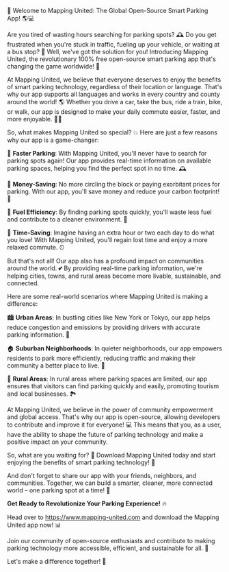🚀 Welcome to Mapping United: The Global Open-Source Smart Parking App! 🌎💻

Are you tired of wasting hours searching for parking spots? 🕰️ Do you get frustrated when you're stuck in traffic, fueling up your vehicle, or waiting at a bus stop? 🚌 Well, we've got the solution for you! Introducing Mapping United, the revolutionary 100% free open-source smart parking app that's changing the game worldwide! 🌟

At Mapping United, we believe that everyone deserves to enjoy the benefits of smart parking technology, regardless of their location or language. That's why our app supports all languages and works in every country and county around the world! 🌎 Whether you drive a car, take the bus, ride a train, bike, or walk, our app is designed to make your daily commute easier, faster, and more enjoyable. 🚴‍♀️

So, what makes Mapping United so special? 💥 Here are just a few reasons why our app is a game-changer:

🔹 **Faster Parking**: With Mapping United, you'll never have to search for parking spots again! Our app provides real-time information on available parking spaces, helping you find the perfect spot in no time. 🕰️

🔹 **Money-Saving**: No more circling the block or paying exorbitant prices for parking. With our app, you'll save money and reduce your carbon footprint! 💸

🔹 **Fuel Efficiency**: By finding parking spots quickly, you'll waste less fuel and contribute to a cleaner environment. 🌿

🔹 **Time-Saving**: Imagine having an extra hour or two each day to do what you love! With Mapping United, you'll regain lost time and enjoy a more relaxed commute. ⏰

But that's not all! Our app also has a profound impact on communities around the world. 💕 By providing real-time parking information, we're helping cities, towns, and rural areas become more livable, sustainable, and connected.

Here are some real-world scenarios where Mapping United is making a difference:

🏙️ **Urban Areas**: In bustling cities like New York or Tokyo, our app helps reduce congestion and emissions by providing drivers with accurate parking information. 🚌

🏠 **Suburban Neighborhoods**: In quieter neighborhoods, our app empowers residents to park more efficiently, reducing traffic and making their community a better place to live. 🌳

🚂 **Rural Areas**: In rural areas where parking spaces are limited, our app ensures that visitors can find parking quickly and easily, promoting tourism and local businesses. 🏞️

At Mapping United, we believe in the power of community empowerment and global access. That's why our app is open-source, allowing developers to contribute and improve it for everyone! 💻 This means that you, as a user, have the ability to shape the future of parking technology and make a positive impact on your community.

So, what are you waiting for? 🤔 Download Mapping United today and start enjoying the benefits of smart parking technology! 📲

And don't forget to share our app with your friends, neighbors, and communities. Together, we can build a smarter, cleaner, more connected world – one parking spot at a time! 🌟

**Get Ready to Revolutionize Your Parking Experience!** 🔥

Head over to https://www.mapping-united.com and download the Mapping United app now! 📊

Join our community of open-source enthusiasts and contribute to making parking technology more accessible, efficient, and sustainable for all. 💪

Let's make a difference together! 🌈